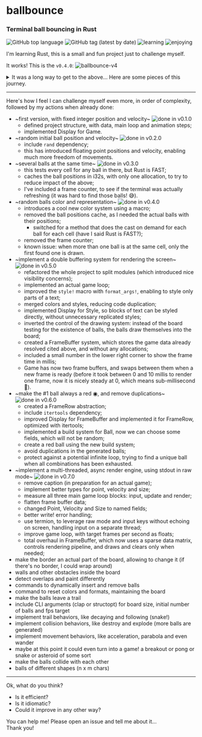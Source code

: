 # ballbounce
### Terminal ball bouncing in Rust

![GitHub top language](https://img.shields.io/github/languages/top/rsalmei/ballbounce)
![GitHub tag (latest by date)](https://img.shields.io/github/v/tag/rsalmei/ballbounce?label=current)
![learning](https://img.shields.io/badge/still%20learning-OH%20YES-red)
![enjoying](https://img.shields.io/badge/enjoying-OH%20YES-green)

I'm learning Rust, this is a small and fun project just to challenge myself.

It works! This is the `v0.4.0`:
![ballbounce-v4](img/ballbounce-v4.gif)

<details>
<summary>It was a long way to get to the above... Here are some pieces of this journey.</summary>

This was the first version.
![ballbounce-v1](img/ballbounce.gif)
</details>

---

Here's how I feel I can challenge myself even more, in order of complexity, followed by my actions when already done:

- ~first version, with fixed integer position and velocity~ ![done in v0.1.0](https://img.shields.io/badge/done%20in-v0.1.0-orange)
    - defined project structure, with data, main loop and animation steps;
    - implemented Display for Game.
- ~random initial ball position and velocity~ ![done in v0.2.0](https://img.shields.io/badge/done%20in-v0.2.0-orange)
    - include `rand` dependency;
    - this has introduced floating point positions and velocity, enabling much more freedom of movements.
- ~several balls at the same time~ ![done in v0.3.0](https://img.shields.io/badge/done%20in-v0.3.0-orange)
    - this tests every cell for any ball in there, but Rust is FAST;
    - caches the ball positions in i32s, with only one allocation, to try to reduce impact of the above;
    - I've included a frame counter, to see if the terminal was actually refreshing (it was hard to find those balls! 😅).
- ~random balls color and representation~ ![done in v0.4.0](https://img.shields.io/badge/done%20in-v0.4.0-orange)
    - introduces a cool new color system using a macro;
    - removed the ball positions cache, as I needed the actual balls with their positions;
        - switched for a method that does the cast on demand for each ball for each cell (have I said Rust is FAST?);
    - removed the frame counter;
    - known issue: when more than one ball is at the same cell, only the first found one is drawn.
- ~implement a double buffering system for rendering the screen~ ![done in v0.5.0](https://img.shields.io/badge/done%20in-v0.5.0-orange)
    - refactored the whole project to split modules (which introduced nice visibility concerns);
    - implemented an actual game loop;
    - improved the `style!` macro with `format_args!`, enabling to style only parts of a text;
    - merged colors and styles, reducing code duplication;
    - implemented Display for Style, so blocks of text can be styled directly, without unnecessary replicated styles;
    - inverted the control of the drawing system: instead of the board testing for the existence of balls, the balls draw themselves into the board;
    - created a FrameBuffer system, which stores the game data already resolved cited above, and without any allocations;
    - included a small number in the lower right corner to show the frame time in millis;
    - Game has now two frame buffers, and swaps between them when a new frame is ready (before it took between 0 and 10 millis to render one frame, now it is nicely steady at 0, which means sub-millisecond 👏).
- ~make the #1 ball always a red ◉, and remove duplications~ ![done in v0.6.0](https://img.shields.io/badge/done%20in-v0.6.0-orange)
    - created a FrameRow abstraction;
    - include `itertools` dependency;
    - improved Display for FrameBuffer and implemented it for FrameRow, optimized with itertools;
    - implemented a build system for Ball, now we can choose some fields, which will not be random;
    - create a red ball using the new build system;
    - avoid duplications in the generated balls;
    - protect against a potential infinite loop, trying to find a unique ball when all combinations has been exhausted.
- ~implement a multi-threaded, async render engine, using stdout in raw mode~ ![done in v0.7.0](https://img.shields.io/badge/done%20in-v0.7.0-orange)
    - remove caption (in preparation for an actual game);
    - implement better types for point, velocity and size;
    - measure all three main game loop blocks: input, update and render;
    - flatten frame buffer data;
    - changed Point, Velocity and Size to named fields;
    - better write! error handling;
    - use termion, to leverage raw mode and input keys without echoing on screen, handling input on a separate thread;
    - improve game loop, with target frames per second as floats;
    - total overhaul in FrameBuffer, which now uses a sparse data matrix, controls rendering pipeline, and draws and clears only when needed;
- make the border an actual part of the board, allowing to change it (if there's no border, I could wrap around)
- walls and other obstacles inside the board
- detect overlaps and paint differently
- commands to dynamically insert and remove balls
- command to reset colors and formats, maintaining the board
- make the balls leave a trail
- include CLI arguments (clap or structopt) for board size, initial number of balls and fps target
- implement trail behaviors, like decaying and following (snake!)
- implement collision behaviors, like destroy and explode (more balls are generated)
- implement movement behaviors, like acceleration, parabola and even wander
- maybe at this point it could even turn into a game! a breakout or pong or snake or asteroid of some sort
- make the balls collide with each other
- balls of different shapes (n x m chars)

---

Ok, what do you think?
- Is it efficient?
- Is it idiomatic?
- Could it improve in any other way?

You can help me! Please open an issue and tell me about it...
<br>Thank you!
